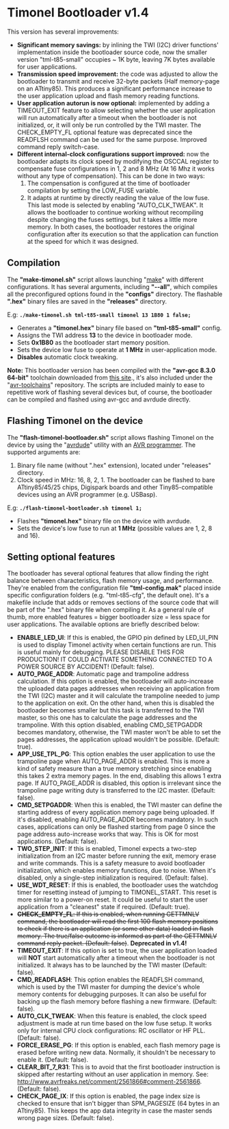 # Timonel Bootloader v1.4

This version has several improvements:

* **Significant memory savings:** by inlining the TWI (I2C) driver functions' implementation inside the bootloader source code, now the smaller version "tml-t85-small" occupies \~ 1K byte, leaving 7K bytes available for user applications.
* **Transmission speed improvement:** the code was adjusted to allow the bootloader to transmit and receive 32-byte packets (Half memory-page on an ATtiny85). This produces a significant performance increase to the user application upload and flash memory reading functions.
* **User application autorun is now optional:** implemented by adding a TIMEOUT\_EXIT feature to allow selecting whether the user application will run automatically after a timeout when the bootloader is not initialized, or, it will only be run controlled by the TWI master. The CHECK\_EMPTY\_FL optional feature was deprecated since the READFLSH command can be used for the same purpose. Improved command reply switch-case.
* **Different internal-clock configurations support improved:** now the bootloader adapts its clock speed by modifying the OSCCAL register to compensate fuse configurations in 1, 2 and 8 MHz (At 16 Mhz it works without any type of compensation). This can be done in two ways:
    1. The compensation is configured at the time of bootloader compilation by setting the LOW\_FUSE variable.
    2. It adapts at runtime by directly reading the value of the low fuse. This last mode is selected by enabling "AUTO\_CLK\_TWEAK". It allows the bootloader to continue working without recompiling despite changing the fuses settings, but it takes a little more memory. In both cases, the bootloader restores the original configuration after its execution so that the application can function at the speed for which it was designed.

## Compilation

The **"make-timonel.sh"** script allows launching "[make](http://www.gnu.org/software/make)" with different configurations. It has several arguments, including **"--all"**, which compiles all the preconfigured options found in the **"configs"** directory. The flashable **".hex"** binary files are saved in the **"releases"** directory.

E.g: <b>`./make-timonel.sh tml-t85-small timonel 13 1B80 1 false;`</b>

* Generates a **"timonel.hex"** binary file based on **"tml-t85-small"** config.
* Assigns the TWI address **13** to the device in bootloader mode.
* Sets **0x1B80** as the bootloader start memory position.
* Sets the device low fuse to operate at **1 MHz** in user-application mode.
* **Disables** automatic clock tweaking.

**Note:** This bootloader version has been compiled with the **"avr-gcc 8.3.0 64-bit"** toolchain downloaded from [this site](http://blog.zakkemble.net/avr-gcc-builds)., it's also included under the "[avr-toolchains](http://github.com/casanovg/avr-toolchains)" repository. The scripts are included mainly to ease to repetitive work of flashing several devices but, of course, the bootloader can be compiled and flashed using avr-gcc and avrdude directly.

## <a id="Installation"></a>Flashing Timonel on the device

The **"flash-timonel-bootloader.sh"** script allows flashing Timonel on the device by using the "[avrdude](http://savannah.nongnu.org/projects/avrdude)" utility with an [AVR programmer](http://www.fischl.de/usbasp). The supported arguments are:

1. Binary file name (without ".hex" extension), located under "releases" directory.
2. Clock speed in MHz: 16, 8, 2, 1.
The bootloader can be flashed to bare ATtiny85/45/25 chips, Digispark boards and other Tiny85-compatible devices using an AVR programmer (e.g. USBasp).

E.g: <b>`./flash-timonel-bootloader.sh timonel 1;`</b>

* Flashes **"timonel.hex"** binary file on the device with avrdude.
* Sets the device's low fuse to run at **1 MHz** (possible values are 1, 2, 8 and 16).

## Setting optional features

The bootloader has several optional features that allow finding the right balance between characteristics, flash memory usage, and performance. They're enabled from the configuration file **"tml-config.mak"** placed inside specific configuration folders (e.g. "tml-t85-cfg", the default one). It's a makefile include that adds or removes sections of the source code that will be part of the ".hex" binary file when compiling it. As a general rule of thumb, more enabled features = bigger bootloader size = less space for user applications. The available options are briefly described below:

* **ENABLE\_LED\_UI**: If this is enabled, the GPIO pin defined by LED\_UI\_PIN is used to display Timonel activity when certain functions are run. This is useful mainly for debugging. PLEASE DISABLE THIS FOR PRODUCTION! IT COULD ACTIVATE SOMETHING CONNECTED TO A POWER SOURCE BY ACCIDENT! (Default: false).
* **AUTO\_PAGE\_ADDR**: Automatic page and trampoline address calculation. If this option is enabled, the bootloader will auto-increase the uploaded data pages addresses when receiving an application from the TWI (I2C) master and it will calculate the trampoline needed to jump to the application on exit. On the other hand, when this is disabled the bootloader becomes smaller but this task is transferred to the TWI master, so this one has to calculate the page addresses and the trampoline. With this option disabled, enabling CMD\_SETPGADDR becomes mandatory, otherwise, the TWI master won't be able to set the pages addresses, the application upload wouldn't be possible. (Default: true).
* **APP\_USE\_TPL\_PG**: This option enables the user application to use the trampoline page when AUTO\_PAGE\_ADDR is enabled. This is more a kind of safety measure than a true memory stretching since enabling this takes 2 extra memory pages. In the end, disabling this allows 1 extra page. If AUTO\_PAGE\_ADDR is disabled, this option is irrelevant since the trampoline page writing duty is transferred to the I2C master. (Default: false).
* **CMD\_SETPGADDR**: When this is enabled, the TWI master can define the starting address of every application memory page being uploaded. If it's disabled, enabling AUTO\_PAGE\_ADDR becomes mandatory. In such cases, applications can only be flashed starting from page 0 since the page address auto-increase works that way. This is OK for most applications. (Default: false).
* **TWO\_STEP\_INIT**: If this is enabled, Timonel expects a two-step initialization from an I2C master before running the exit, memory erase and write commands. This is a safety measure to avoid bootloader initialization, which enables memory functions, due to noise. When it's disabled, only a single-step initialization is required. (Default: false).
* **USE\_WDT\_RESET**: If this is enabled, the bootloader uses the watchdog timer for resetting instead of jumping to TIMONEL\_START. This reset is more similar to a power-on reset. It could be useful to start the user application from a "cleanest" state if required. (Default: true).
* ~~**CHECK\_EMPTY\_FL**: If this is enabled, when running GETTMNLV command, the bootloader will read the first 100 flash memory positions to check if there is an application (or some other data) loaded in flash memory. The true/false outcome is informed as part of the GETTMNLV command reply packet. (Default: false)~~. **Deprecated  in v1.4!**
* **TIMEOUT_EXIT**: If this option is set to true, the user application loaded will **NOT** start automatically after a timeout when the bootloader is not initialized. It always has to be launched by the TWI master (Default: false).
* **CMD\_READFLASH**: This option enables the READFLSH command, which is used by the TWI master for dumping the device's whole memory contents for debugging purposes. It can also be useful for backing up the flash memory before flashing a new firmware. (Default: false).
* **AUTO\_CLK\_TWEAK**: When this feature is enabled, the clock speed adjustment is made at run time based on the low fuse setup. It works only for internal CPU clock configurations: RC oscillator or HF PLL. (Default: false).
* **FORCE\_ERASE\_PG**: If this option is enabled, each flash memory page is erased before writing new data. Normally, it shouldn't be necessary to enable it. (Default: false).
* **CLEAR\_BIT\_7\_R31**: This is to avoid that the first bootloader instruction is skipped after restarting without an user application in memory. See: http://www.avrfreaks.net/comment/2561866#comment-2561866. (Default: false).
* **CHECK\_PAGE\_IX**: If this option is enabled, the page index size is checked to ensure that isn't bigger than SPM\_PAGESIZE (64 bytes in an ATtiny85). This keeps the app data integrity in case the master sends wrong page sizes. (Default: false).
